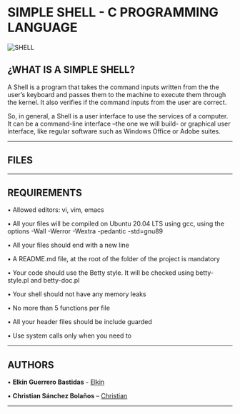 # SIMPLE SHELL - C PROGRAMMING LANGUAGE 

![SHELL](https://media.giphy.com/media/26tn33aiTi1jkl6H6/giphy.gif)

## ¿WHAT IS A SIMPLE SHELL?

A Shell is a program that takes the command inputs written from the the user’s keyboard and passes them to the machine to execute them through the kernel. It also verifies if the command inputs from the user are correct.

So, in general, a Shell is a user interface to use the services of a computer. It can be a command-line interface –the one we will build- or graphical user interface, like regular software such as Windows Office or Adobe suites.

---

## FILES



---

## REQUIREMENTS

• Allowed editors: vi, vim, emacs

• All your files will be compiled on Ubuntu 20.04 LTS using gcc, using the options -Wall -Werror -Wextra -pedantic -std=gnu89

• All your files should end with a new line

• A README.md file, at the root of the folder of the project is mandatory

• Your code should use the Betty style. It will be checked using betty-style.pl and betty-doc.pl

• Your shell should not have any memory leaks

• No more than 5 functions per file

• All your header files should be include guarded

• Use system calls only when you need to

---

## AUTHORS

• **Elkin Guerrero Bastidas** - [Elkin](https://github.com/elkinguerrero007)

• **Christian Sánchez Bolaños** – [Christian](https://github.com/cristaker)

---




